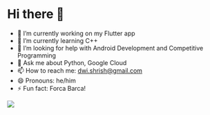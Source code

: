 # Hi there 👋

- 🔭 I’m currently working on my Flutter app
- 🌱 I’m currently learning C++
- 🤔 I’m looking for help with Android Development and Competitive Programming
- 💬 Ask me about Python, Google Cloud
- 📫 How to reach me: dwi.shrish@gmail.com
- 😄 Pronouns: he/him
- ⚡ Fun fact: Forca Barca!

<img src ="https://github-readme-stats.vercel.app/api/top-langs/?username=shhdwi&layout=compact&theme=merko&hide=Ruby,Shell">


